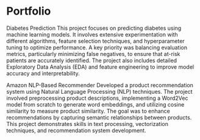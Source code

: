 # Portfolio


Diabetes Prediction
This project focuses on predicting diabetes using machine learning models. It involves extensive experimentation with different algorithms, feature selection techniques, and hyperparameter tuning to optimize performance. A key priority was balancing evaluation metrics, particularly minimizing false negatives, to ensure that at-risk patients are accurately identified. The project also includes detailed Exploratory Data Analysis (EDA) and feature engineering to improve model accuracy and interpretability.

Amazon NLP-Based Recommender
Developed a product recommendation system using Natural Language Processing (NLP) techniques. The project involved preprocessing product descriptions, implementing a Word2Vec model from scratch to generate word embeddings, and utilizing cosine similarity to measure product similarity. The goal was to enhance recommendations by capturing semantic relationships between products. This project demonstrates skills in text processing, vectorization techniques, and recommendation system development.

